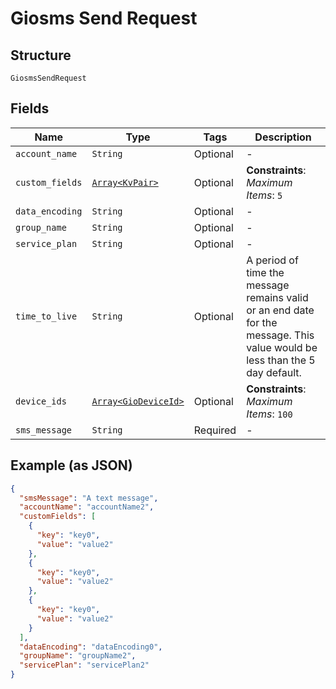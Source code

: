 
# Giosms Send Request

## Structure

`GiosmsSendRequest`

## Fields

| Name | Type | Tags | Description |
|  --- | --- | --- | --- |
| `account_name` | `String` | Optional | - |
| `custom_fields` | [`Array<KvPair>`](../../doc/models/kv-pair.md) | Optional | **Constraints**: *Maximum Items*: `5` |
| `data_encoding` | `String` | Optional | - |
| `group_name` | `String` | Optional | - |
| `service_plan` | `String` | Optional | - |
| `time_to_live` | `String` | Optional | A period of time the message remains valid or an end date for the message. This value would be less than the 5 day default. |
| `device_ids` | [`Array<GioDeviceId>`](../../doc/models/gio-device-id.md) | Optional | **Constraints**: *Maximum Items*: `100` |
| `sms_message` | `String` | Required | - |

## Example (as JSON)

```json
{
  "smsMessage": "A text message",
  "accountName": "accountName2",
  "customFields": [
    {
      "key": "key0",
      "value": "value2"
    },
    {
      "key": "key0",
      "value": "value2"
    },
    {
      "key": "key0",
      "value": "value2"
    }
  ],
  "dataEncoding": "dataEncoding0",
  "groupName": "groupName2",
  "servicePlan": "servicePlan2"
}
```

